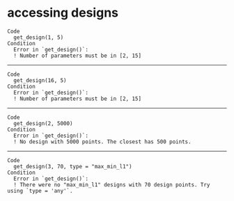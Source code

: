 # accessing designs

    Code
      get_design(1, 5)
    Condition
      Error in `get_design()`:
      ! Number of parameters must be in [2, 15]

---

    Code
      get_design(16, 5)
    Condition
      Error in `get_design()`:
      ! Number of parameters must be in [2, 15]

---

    Code
      get_design(2, 5000)
    Condition
      Error in `get_design()`:
      ! No design with 5000 points. The closest has 500 points.

---

    Code
      get_design(3, 70, type = "max_min_l1")
    Condition
      Error in `get_design()`:
      ! There were no "max_min_l1" designs with 70 design points. Try using `type = 'any'`.

